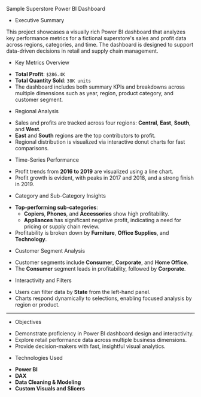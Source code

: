 Sample Superstore Power BI Dashboard

* Executive Summary

This project showcases a visually rich Power BI dashboard that analyzes key performance metrics for a fictional superstore's sales and profit data across regions, categories, and time. The dashboard is designed to support data-driven decisions in retail and supply chain management.

* Key Metrics Overview

- **Total Profit**: `$286.4K`
- **Total Quantity Sold**: `38K units`
- The dashboard includes both summary KPIs and breakdowns across multiple dimensions such as year, region, product category, and customer segment.

* Regional Analysis

- Sales and profits are tracked across four regions: **Central**, **East**, **South**, and **West**.
- **East** and **South** regions are the top contributors to profit.
- Regional distribution is visualized via interactive donut charts for fast comparisons.

* Time-Series Performance

- Profit trends from **2016 to 2019** are visualized using a line chart.
- Profit growth is evident, with peaks in 2017 and 2018, and a strong finish in 2019.

* Category and Sub-Category Insights

- **Top-performing sub-categories**:
  - **Copiers**, **Phones**, and **Accessories** show high profitability.
  - **Appliances** has significant negative profit, indicating a need for pricing or supply chain review.
- Profitability is broken down by **Furniture**, **Office Supplies**, and **Technology**.

* Customer Segment Analysis

- Customer segments include **Consumer**, **Corporate**, and **Home Office**.
- The **Consumer** segment leads in profitability, followed by **Corporate**.

* Interactivity and Filters

- Users can filter data by **State** from the left-hand panel.
- Charts respond dynamically to selections, enabling focused analysis by region or product.

---

* Objectives

- Demonstrate proficiency in Power BI dashboard design and interactivity.
- Explore retail performance data across multiple business dimensions.
- Provide decision-makers with fast, insightful visual analytics.

* Technologies Used

- **Power BI**
- **DAX**
- **Data Cleaning & Modeling**
- **Custom Visuals and Slicers**
